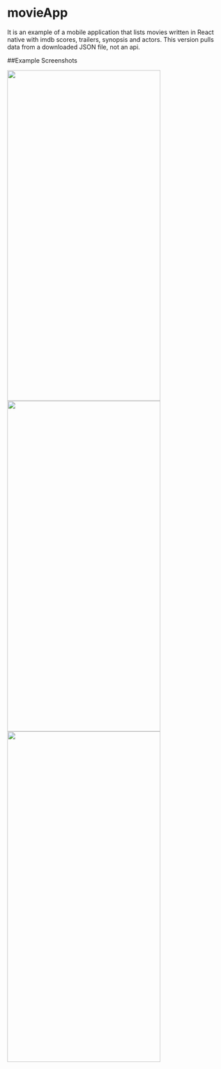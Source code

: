 # movieApp

It is an example of a mobile application that lists movies written in React native with imdb scores, trailers, synopsis and actors.
This version pulls data from a downloaded JSON file, not an api.

##Example Screenshots

<img src="https://user-images.githubusercontent.com/50488386/226700752-04c996fc-5565-42ca-a0c8-0060ade27add.png" width="351" height="759">
<img src="https://user-images.githubusercontent.com/50488386/226700775-e1645b57-515b-44d9-b209-461d2118f47e.png" width="351" height="759">
<img src="https://user-images.githubusercontent.com/50488386/226700785-87c8e7f6-b1ae-4b53-a9c2-3cfa4dc9be46.png" width="351" height="759">
